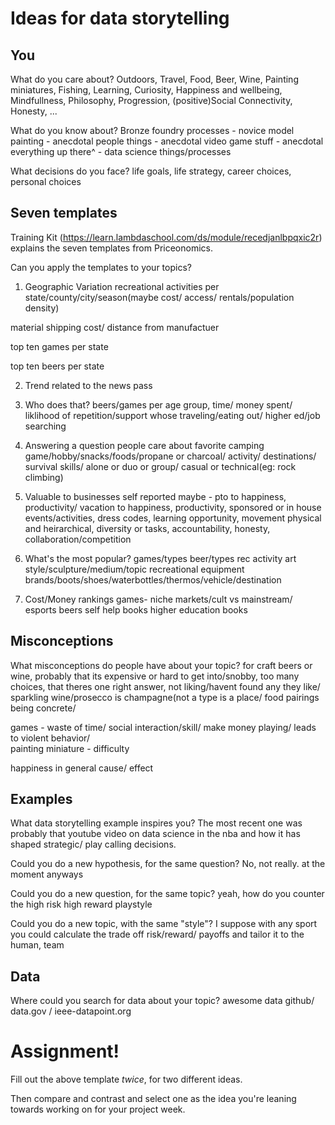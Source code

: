 # Ideas for data storytelling

## You

What do you care about?
Outdoors, Travel, Food, Beer, Wine, Painting miniatures, Fishing, Learning, Curiosity, Happiness and wellbeing, Mindfullness, Philosophy, Progression, (positive)Social Connectivity, Honesty, ... 

What do you know about?
Bronze foundry processes - novice model painting - anecdotal people things - anecdotal video game stuff - anecdotal everything up there^ - data science things/processes  

What decisions do you face?
life goals, life strategy, career choices, personal choices

## Seven templates

Training Kit (https://learn.lambdaschool.com/ds/module/recedjanlbpqxic2r) explains the seven templates from Priceonomics.

Can you apply the templates to your topics? 

1. Geographic Variation
recreational activities per state/county/city/season(maybe cost/ access/ rentals/population density)

material shipping cost/ distance from manufactuer

top ten games per state

top ten beers per state

2. Trend related to the news
pass

3. Who does that?
beers/games per age group, time/ money spent/ liklihood of repetition/support
whose traveling/eating out/
higher ed/job searching

4. Answering a question people care about
favorite camping game/hobby/snacks/foods/propane or charcoal/ activity/ destinations/ survival skills/ alone or duo or group/ casual or technical(eg: rock climbing)

5. Valuable to businesses
self reported maybe - pto to happiness, productivity/ vacation to happiness, productivity, sponsored or in house events/activities, dress codes, learning opportunity, movement physical and heirarchical, diversity or tasks, accountability, honesty, collaboration/competition

6. What's the most popular?
games/types
beer/types
rec activity
art style/sculpture/medium/topic
recreational equipment brands/boots/shoes/waterbottles/thermos/vehicle/destination

7. Cost/Money rankings
games- niche markets/cult vs mainstream/ esports
beers
self help books
higher education books


## Misconceptions

What misconceptions do people have about your topic?
for craft beers or wine, probably that its expensive or hard to get into/snobby, too many choices,
that theres one right answer, not liking/havent found any they like/ sparkling wine/prosecco is champagne(not a type is a place/ food pairings being concrete/ 

games - waste of time/  social interaction/skill/   make money playing/  leads to violent behavior/  
painting miniature - difficulty

happiness in general cause/ effect

## Examples

What data storytelling example inspires you?
The most recent one was probably that youtube video on data science in the nba and how it has shaped strategic/ play calling decisions.

Could you do a new hypothesis, for the same question?
No, not really. at the moment anyways

Could you do a new question, for the same topic?
yeah, how do you counter the high risk high reward playstyle

Could you do a new topic, with the same "style"?
I suppose with any sport you could calculate the trade off risk/reward/ payoffs and tailor it to the human, team


## Data

Where could you search for data about your topic?
awesome data github/ data.gov / ieee-datapoint.org

# Assignment!

Fill out the above template *twice*, for two different ideas.

Then compare and contrast and select one as the idea you're leaning towards
working on for your project week.

